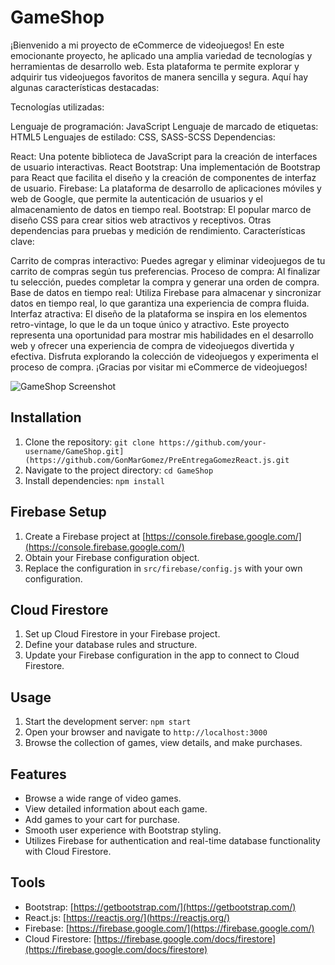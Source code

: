 # GameShop

¡Bienvenido a mi proyecto de eCommerce de videojuegos! En este emocionante proyecto, he aplicado una amplia variedad de tecnologías y herramientas de desarrollo web. Esta plataforma te permite explorar y adquirir tus videojuegos favoritos de manera sencilla y segura. Aquí hay algunas características destacadas:

Tecnologías utilizadas:

Lenguaje de programación: JavaScript
Lenguaje de marcado de etiquetas: HTML5
Lenguajes de estilado: CSS, SASS-SCSS
Dependencias:

React: Una potente biblioteca de JavaScript para la creación de interfaces de usuario interactivas.
React Bootstrap: Una implementación de Bootstrap para React que facilita el diseño y la creación de componentes de interfaz de usuario.
Firebase: La plataforma de desarrollo de aplicaciones móviles y web de Google, que permite la autenticación de usuarios y el almacenamiento de datos en tiempo real.
Bootstrap: El popular marco de diseño CSS para crear sitios web atractivos y receptivos.
Otras dependencias para pruebas y medición de rendimiento.
Características clave:

Carrito de compras interactivo: Puedes agregar y eliminar videojuegos de tu carrito de compras según tus preferencias.
Proceso de compra: Al finalizar tu selección, puedes completar la compra y generar una orden de compra.
Base de datos en tiempo real: Utiliza Firebase para almacenar y sincronizar datos en tiempo real, lo que garantiza una experiencia de compra fluida.
Interfaz atractiva: El diseño de la plataforma se inspira en los elementos retro-vintage, lo que le da un toque único y atractivo.
Este proyecto representa una oportunidad para mostrar mis habilidades en el desarrollo web y ofrecer una experiencia de compra de videojuegos divertida y efectiva. Disfruta explorando la colección de videojuegos y experimenta el proceso de compra. ¡Gracias por visitar mi eCommerce de videojuegos!

![GameShop Screenshot](https://i.postimg.cc/sX4xCgs9/Screenshot-2023-08-20-232933.png)
## Installation

1. Clone the repository: `git clone https://github.com/your-username/GameShop.git](https://github.com/GonMarGomez/PreEntregaGomezReact.js.git`
2. Navigate to the project directory: `cd GameShop`
3. Install dependencies: `npm install`

## Firebase Setup

1. Create a Firebase project at [https://console.firebase.google.com/](https://console.firebase.google.com/)
2. Obtain your Firebase configuration object.
3. Replace the configuration in `src/firebase/config.js` with your own configuration.

## Cloud Firestore

1. Set up Cloud Firestore in your Firebase project.
2. Define your database rules and structure.
3. Update your Firebase configuration in the app to connect to Cloud Firestore.

## Usage

1. Start the development server: `npm start`
2. Open your browser and navigate to `http://localhost:3000`
3. Browse the collection of games, view details, and make purchases.

## Features

- Browse a wide range of video games.
- View detailed information about each game.
- Add games to your cart for purchase.
- Smooth user experience with Bootstrap styling.
- Utilizes Firebase for authentication and real-time database functionality with Cloud Firestore.

## Tools

- Bootstrap: [https://getbootstrap.com/](https://getbootstrap.com/)
- React.js: [https://reactjs.org/](https://reactjs.org/)
- Firebase: [https://firebase.google.com/](https://firebase.google.com/)
- Cloud Firestore: [https://firebase.google.com/docs/firestore](https://firebase.google.com/docs/firestore)
